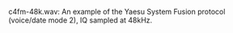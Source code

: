 
c4fm-48k.wav: An example of the Yaesu System Fusion protocol (voice/date mode 2), IQ sampled at 48kHz.
